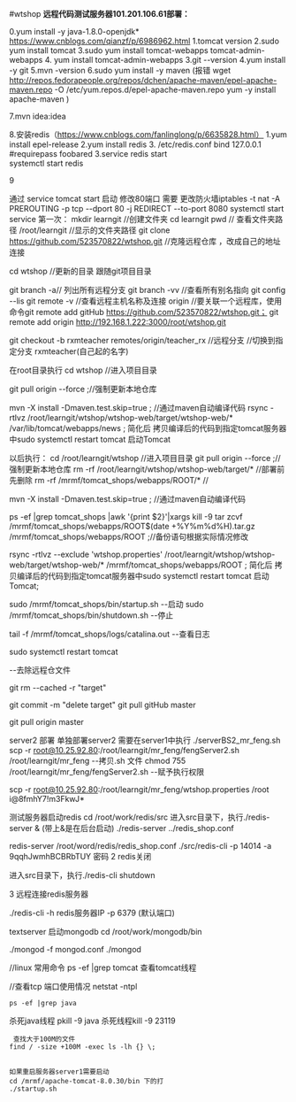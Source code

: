 #wtshop
**远程代码测试服务器101.201.106.61部署：**

0.yum install -y java-1.8.0-openjdk*
https://www.cnblogs.com/qianzf/p/6986962.html
1.tomcat version
2.sudo yum install tomcat
3.sudo yum install tomcat-webapps tomcat-admin-webapps 
4.
   yum install tomcat-admin-webapps
3.git --version
4.yum install -y git
5.mvn -version
6.sudo yum install -y maven
(报错 wget http://repos.fedorapeople.org/repos/dchen/apache-maven/epel-apache-maven.repo -O /etc/yum.repos.d/epel-apache-maven.repo  yum -y install apache-maven )
  
7.mvn idea:idea

8.安装redis（https://www.cnblogs.com/fanlinglong/p/6635828.html）
    1.yum install epel-release
    2.yum install redis
    3. /etc/redis.conf  bind 127.0.0.1 #requirepass foobared 
    3.service redis start  
   systemctl start redis
   
   
9 

  通过  service tomcat start 启动
    修改80端口  需要 更改防火墙iptables -t nat -A PREROUTING -p tcp --dport 80 -j REDIRECT --to-port 8080
   systemctl start service
第一次：
mkdir learngit //创建文件夹
cd learngit
pwd   // 查看文件夹路径
/root/learngit   //显示的文件夹路径
git clone https://github.com/523570822/wtshop.git  //克隆远程仓库 ，改成自己的地址连接


cd wtshop //更新的目录 跟随git项目目录

git branch -a// 列出所有远程分支
git branch -vv //查看所有别名指向
git config --lis
  git remote -v   //查看远程主机名称及连接 origin
  //要关联一个远程库，使用命令git remote add gitHub https://github.com/523570822/wtshop.git； git remote add origin http://192.168.1.222:3000/root/wtshop.git

git checkout  -b rxmteacher  remotes/origin/teacher_rx  //远程分支   //切换到指定分支  rxmteacher(自己起的名字)


 在root目录执行
 cd wtshop   //进入项目目录
 
 git pull origin    --force ;//强制更新本地仓库
 
 
 mvn -X install -Dmaven.test.skip=true ; //通过maven自动编译代码
rsync -rtlvz   /root/learngit/wtshop/wtshop-web/target/wtshop-web/*  /var/lib/tomcat/webapps/news  ;   简化后 拷贝编译后的代码到指定tomcat服务器中sudo systemctl restart tomcat  启动Tomcat
 
 

以后执行：
cd /root/learngit/wtshop //进入项目目录
git pull origin   --force ;//强制更新本地仓库
rm -rf /root/learngit/wtshop/wtshop-web/target/*     //部署前先删除
rm -rf /mrmf/tomcat_shops/webapps/ROOT/*     //


mvn -X install -Dmaven.test.skip=true ; //通过maven自动编译代码


ps -ef |grep tomcat_shops |awk '{print $2}'|xargs kill -9
tar zcvf /mrmf/tomcat_shops/webapps/ROOT$(date +%Y%m%d%H).tar.gz /mrmf/tomcat_shops/webapps/ROOT ;//备份语句根据实际情况修改
 
rsync -rtlvz --exclude 'wtshop.properties' /root/learngit/wtshop/wtshop-web/target/wtshop-web/*  /mrmf/tomcat_shops/webapps/ROOT  ;   简化后 拷贝编译后的代码到指定tomcat服务器中sudo systemctl restart tomcat  启动Tomcat; 




 sudo /mrmf/tomcat_shops/bin/startup.sh  --启动
 sudo /mrmf/tomcat_shops/bin/shutdown.sh  --停止
 
 
tail -f /mrmf/tomcat_shops/logs/catalina.out  --查看日志

sudo systemctl restart tomcat

--去除远程仓文件

git rm --cached -r  "target"


 git commit -m "delete target"
 git pull gitHub master
 
  git pull  origin master
  
  
  server2 部署
  单独部署server2 需要在server1中执行 ./serverBS2_mr_feng.sh
  scp -r   root@10.25.92.80:/root/learngit/mr_feng/fengServer2.sh   /root/learngit/mr_feng    --拷贝.sh 文件
  chmod 755 /root/learngit/mr_feng/fengServer2.sh   --赋予执行权限
  
  scp -r   root@10.25.92.80:/root/learngit/mr_feng/wtshop.properties /root
  i@8fmhY7!m3FkwJ*
  
  




   
  测试服务器启动redis
  cd  /root/work/redis/src
  进入src目录下，执行./redis-server & (带上&是在后台启动)
                      ./redis-server ../redis_shop.conf
                      
   redis-server /root/word/redis/redis_shop.conf
./src/redis-cli -p 14014 -a  9qqhJwmhBCBRbTUY 密码
  2 redis关闭
  
  进入src目录下，执行./redis-cli shutdown
  
  3 远程连接redis服务器
  
  ./redis-cli -h redis服务器IP -p 6379 (默认端口)
   
   
   textserver 启动mongodb
   cd /root/work/mongodb/bin
   
   ./mongod -f mongod.conf
 ./mongod

    
  //linux 常用命令
   ps -ef |grep tomcat  查看tomcat线程
   
   //查看tcp 端口使用情况
    netstat -ntpl
   
    ps -ef |grep java
   杀死java线程  pkill -9  java
   杀死线程kill -9 23119
   
  ````
   查找大于100M的文件
  find / -size +100M -exec ls -lh {} \;
  
  
  如果重启服务器server1需要启动
  cd /mrmf/apache-tomcat-8.0.30/bin 下的打
  ./startup.sh
  


